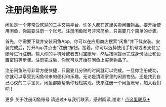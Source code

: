 # 注册闲鱼账号

闲鱼是一个非常受欢迎的二手交易平台，许多人都在这里买卖闲置物品。要开始使用闲鱼，你需要注册一个账号。注册闲鱼账号非常简单，只需要几个简单的步骤。

首先，你需要下载并安装闲鱼App。你可以在应用商店搜索“闲鱼”并下载安装。安装完成后，打开App并点击“注册”按钮。接着，你可以选择使用手机号或者支付宝账号进行注册。输入你的手机号或者支付宝账号，然后按照提示完成身份验证和设置密码等步骤。注册完成后，你就可以开始在闲鱼上买卖物品了。

注册闲鱼账号非常方便快捷，只需要几分钟的时间就可以完成。一旦你注册成功，你就可以享受到闲鱼带来的便利和乐趣。无论是清理家里的闲置物品，还是找到自己心仪的二手宝贝，闲鱼都能帮助你轻松实现。快来注册一个闲鱼账号，加入我们吧！

更多 关于注册闲鱼账号 请通过✈与我们联系，感谢阅读,谢谢！[点这里联系✈](https://sms.k02.cc)